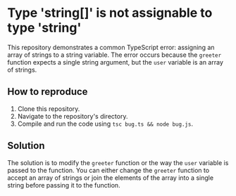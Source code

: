# Type 'string[]' is not assignable to type 'string'
This repository demonstrates a common TypeScript error: assigning an array of strings to a string variable. The error occurs because the `greeter` function expects a single string argument, but the `user` variable is an array of strings. 

## How to reproduce
1. Clone this repository.
2. Navigate to the repository's directory.
3. Compile and run the code using `tsc bug.ts && node bug.js`.

## Solution
The solution is to modify the `greeter` function or the way the `user` variable is passed to the function. You can either change the `greeter` function to accept an array of strings or join the elements of the array into a single string before passing it to the function.
